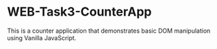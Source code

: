 # WEB-Task3-CounterApp
This is a counter application that demonstrates basic DOM manipulation using Vanilla JavaScript.
